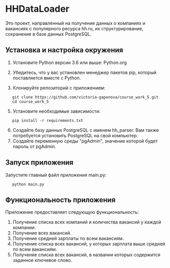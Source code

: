 # HHDataLoader

Это проект, направленный на получение данных о компаниях и вакансиях с популярного ресурса hh.ru, их структурирование, сохранение в базе данных PostgreSQL.

## Установка и настройка окружения

1. Установите Python версии 3.6 или выше: Python.org

2. Убедитесь, что у вас установлен менеджер пакетов pip, который поставляется вместе с Python.

3. Клонируйте репозиторий с приложением:

```shell
   git clone https://github.com/victoria-gaponova/course_work_5.git
   cd course_work_5
```

5. Установите необходимые зависимости:

```shell
   pip install -r requirements.txt
```

6. Создайте базу данных PostgreSQL с именем hh_parser. Вам также потребуется установить PostgreSQL на свой компьютер.
7. Создайте переменную среды "pgAdmin", значение которой будет пароль от pgAdmin.

## Запуск приложения

Запустите главный файл приложения main.py:

```shell
   python main.py
```
## Функциональность приложения
Приложение предоставляет следующую функциональность:

1. Получение списка всех компаний и количества вакансий у каждой компании.
2. Получение всех вакансий.
3. Получение средней зарплаты по всем вакансиям.
4. Получение списка всех вакансий, у которых зарплата выше средней по всем вакансиям.
5. Получение списка всех вакансий, в названии которых содержится заданное ключевое слово.
